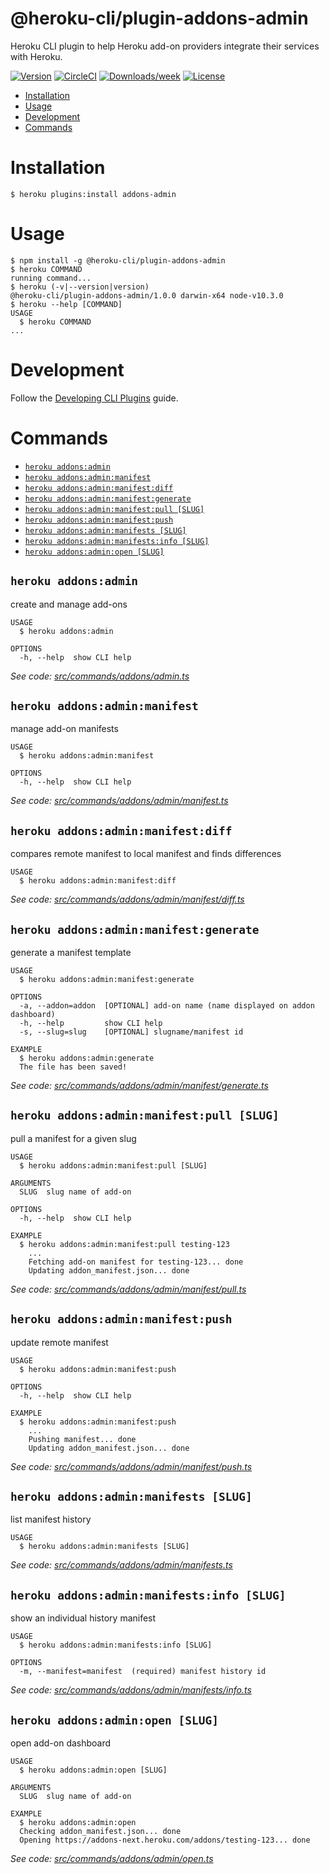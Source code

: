 @heroku-cli/plugin-addons-admin
========================

Heroku CLI plugin to help Heroku add-on providers integrate their services with Heroku.

[![Version](https://img.shields.io/npm/v/@heroku-cli/plugin-addons-admin.svg)](https://www.npmjs.com/package/@heroku-cli/plugin-addons-admin)
[![CircleCI](https://circleci.com/gh/heroku/heroku-cli-addons-admin/tree/master.svg?style=svg&circle-token=db696925a68c516a4f432c64530c5df9ba305b16)](https://circleci.com/gh/heroku/heroku-cli-addons-admin/tree/master)
[![Downloads/week](https://img.shields.io/npm/dw/@heroku-cli/plugin-addons-admin.svg)](https://npmjs.org/package/@heroku-cli/plugin-addons-admin)
[![License](https://img.shields.io/npm/l/@heroku-cli/plugin-addons-admin.svg)](https://github.com/heroku/heroku-cli-addons-admin/blob/master/package.json)
<!-- [![Appveyor CI](https://ci.appveyor.com/api/projects/status/github/heroku/heroku-cli-addons-admin?branch=master&svg=true)](https://ci.appveyor.com/project/heroku/heroku-cli-addons-admin/branch/master) -->
<!-- [![Codecov](https://codecov.io/gh/heroku/heroku-cli-addons-admin/branch/master/graph/badge.svg)](https://codecov.io/gh/heroku/heroku-cli-addons-admin) -->

<!-- toc -->
* [Installation](#installation)
* [Usage](#usage)
* [Development](#development)
* [Commands](#commands)
<!-- tocstop -->

# Installation
```sh-session
$ heroku plugins:install addons-admin
```

# Usage
<!-- usage -->
```sh-session
$ npm install -g @heroku-cli/plugin-addons-admin
$ heroku COMMAND
running command...
$ heroku (-v|--version|version)
@heroku-cli/plugin-addons-admin/1.0.0 darwin-x64 node-v10.3.0
$ heroku --help [COMMAND]
USAGE
  $ heroku COMMAND
...
```
<!-- usagestop -->

# Development

Follow the [Developing CLI Plugins](https://devcenter.heroku.com/articles/developing-cli-plugins) guide.

# Commands
<!-- commands -->
* [`heroku addons:admin`](#heroku-addonsadmin)
* [`heroku addons:admin:manifest`](#heroku-addonsadminmanifest)
* [`heroku addons:admin:manifest:diff`](#heroku-addonsadminmanifestdiff)
* [`heroku addons:admin:manifest:generate`](#heroku-addonsadminmanifestgenerate)
* [`heroku addons:admin:manifest:pull [SLUG]`](#heroku-addonsadminmanifestpull-slug)
* [`heroku addons:admin:manifest:push`](#heroku-addonsadminmanifestpush)
* [`heroku addons:admin:manifests [SLUG]`](#heroku-addonsadminmanifests-slug)
* [`heroku addons:admin:manifests:info [SLUG]`](#heroku-addonsadminmanifestsinfo-slug)
* [`heroku addons:admin:open [SLUG]`](#heroku-addonsadminopen-slug)

## `heroku addons:admin`

create and manage add-ons

```
USAGE
  $ heroku addons:admin

OPTIONS
  -h, --help  show CLI help
```

_See code: [src/commands/addons/admin.ts](https://github.com/heroku/heroku-cli-addons-admin/blob/v1.0.0/src/commands/addons/admin.ts)_

## `heroku addons:admin:manifest`

manage add-on manifests

```
USAGE
  $ heroku addons:admin:manifest

OPTIONS
  -h, --help  show CLI help
```

_See code: [src/commands/addons/admin/manifest.ts](https://github.com/heroku/heroku-cli-addons-admin/blob/v1.0.0/src/commands/addons/admin/manifest.ts)_

## `heroku addons:admin:manifest:diff`

compares remote manifest to local manifest and finds differences

```
USAGE
  $ heroku addons:admin:manifest:diff
```

_See code: [src/commands/addons/admin/manifest/diff.ts](https://github.com/heroku/heroku-cli-addons-admin/blob/v1.0.0/src/commands/addons/admin/manifest/diff.ts)_

## `heroku addons:admin:manifest:generate`

generate a manifest template

```
USAGE
  $ heroku addons:admin:manifest:generate

OPTIONS
  -a, --addon=addon  [OPTIONAL] add-on name (name displayed on addon dashboard)
  -h, --help         show CLI help
  -s, --slug=slug    [OPTIONAL] slugname/manifest id

EXAMPLE
  $ heroku addons:admin:generate
  The file has been saved!
```

_See code: [src/commands/addons/admin/manifest/generate.ts](https://github.com/heroku/heroku-cli-addons-admin/blob/v1.0.0/src/commands/addons/admin/manifest/generate.ts)_

## `heroku addons:admin:manifest:pull [SLUG]`

pull a manifest for a given slug

```
USAGE
  $ heroku addons:admin:manifest:pull [SLUG]

ARGUMENTS
  SLUG  slug name of add-on

OPTIONS
  -h, --help  show CLI help

EXAMPLE
  $ heroku addons:admin:manifest:pull testing-123
    ...
    Fetching add-on manifest for testing-123... done
    Updating addon_manifest.json... done
```

_See code: [src/commands/addons/admin/manifest/pull.ts](https://github.com/heroku/heroku-cli-addons-admin/blob/v1.0.0/src/commands/addons/admin/manifest/pull.ts)_

## `heroku addons:admin:manifest:push`

update remote manifest

```
USAGE
  $ heroku addons:admin:manifest:push

OPTIONS
  -h, --help  show CLI help

EXAMPLE
  $ heroku addons:admin:manifest:push
    ...
    Pushing manifest... done
    Updating addon_manifest.json... done
```

_See code: [src/commands/addons/admin/manifest/push.ts](https://github.com/heroku/heroku-cli-addons-admin/blob/v1.0.0/src/commands/addons/admin/manifest/push.ts)_

## `heroku addons:admin:manifests [SLUG]`

list manifest history

```
USAGE
  $ heroku addons:admin:manifests [SLUG]
```

_See code: [src/commands/addons/admin/manifests.ts](https://github.com/heroku/heroku-cli-addons-admin/blob/v1.0.0/src/commands/addons/admin/manifests.ts)_

## `heroku addons:admin:manifests:info [SLUG]`

show an individual history manifest

```
USAGE
  $ heroku addons:admin:manifests:info [SLUG]

OPTIONS
  -m, --manifest=manifest  (required) manifest history id
```

_See code: [src/commands/addons/admin/manifests/info.ts](https://github.com/heroku/heroku-cli-addons-admin/blob/v1.0.0/src/commands/addons/admin/manifests/info.ts)_

## `heroku addons:admin:open [SLUG]`

open add-on dashboard

```
USAGE
  $ heroku addons:admin:open [SLUG]

ARGUMENTS
  SLUG  slug name of add-on

EXAMPLE
  $ heroku addons:admin:open
  Checking addon_manifest.json... done
  Opening https://addons-next.heroku.com/addons/testing-123... done
```

_See code: [src/commands/addons/admin/open.ts](https://github.com/heroku/heroku-cli-addons-admin/blob/v1.0.0/src/commands/addons/admin/open.ts)_
<!-- commandsstop -->
